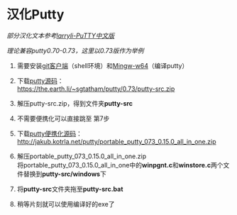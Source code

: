 # 汉化Putty

*部分汉化文本参考[larryli-PuTTY中文版](https://github.com/larryli/PuTTY)*  
  
*理论兼容putty0.70-0.73，这里以0.73版作为举例*  

1. 需要安装[git客户端](https://git-scm.com/download/win)（shell环境）和[Mingw-w64](https://sourceforge.net/projects/mingw-w64/files/)（编译putty）

2. 下载[putty源码](https://www.chiark.greenend.org.uk/~sgtatham/putty/latest.html)：  
    https://the.earth.li/~sgtatham/putty/0.73/putty-src.zip

3. 解压putty-src.zip，得到文件夹**putty-src**

4. 不需要便携化可以直接跳至 第7步

5. 下载[putty便携化源码](http://jakub.kotrla.net/putty/)：  
    http://jakub.kotrla.net/putty/portable_putty_073_0.15.0_all_in_one.zip

6. 解压portable_putty_073_0.15.0_all_in_one.zip  
将portable_putty_073_0.15.0_all_in_one中的**winpgnt.c**和**winstore.c**两个文件替换到**putty-src/windows**下

7. 将**putty-src**文件夹拖至**putty-src.bat**  

8. 稍等片刻就可以使用编译好的exe了
